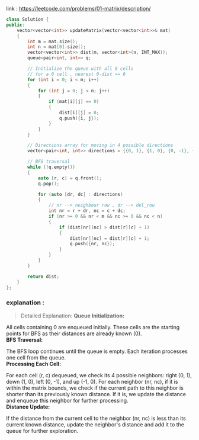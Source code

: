 link : https://leetcode.com/problems/01-matrix/description/

```cpp
class Solution {
public:
    vector<vector<int>> updateMatrix(vector<vector<int>>& mat) 
    {
        int m = mat.size();
        int n = mat[0].size();
        vector<vector<int>> dist(m, vector<int>(n, INT_MAX));
        queue<pair<int, int>> q;

        // Initialize the queue with all 0 cells
        // for a 0 cell , nearest 0-dist == 0 
        for (int i = 0; i < m; i++) 
        {
            for (int j = 0; j < n; j++) 
            {
                if (mat[i][j] == 0) 
                {
                    dist[i][j] = 0;
                    q.push({i, j});
                }
            }
        }

        // Directions array for moving in 4 possible directions
        vector<pair<int, int>> directions = {{0, 1}, {1, 0}, {0, -1}, {-1, 0}};

        // BFS traversal
        while (!q.empty()) 
        {
            auto [r, c] = q.front();
            q.pop();

            for (auto [dr, dc] : directions) 
            {   
                // nr --> neighbour row , dr --> del_row 
                int nr = r + dr, nc = c + dc;
                if (nr >= 0 && nr < m && nc >= 0 && nc < n) 
                {
                    if (dist[nr][nc] > dist[r][c] + 1) 
                    {
                        dist[nr][nc] = dist[r][c] + 1;
                        q.push({nr, nc});
                    }
                }
            }
        }

        return dist;
    }
};

```

### explanation : 
>Detailed Explanation:
**Queue Initialization:**

All cells containing 0 are enqueued initially. These cells are the starting points for BFS as their distances are already known (0).    
**BFS Traversal:**

The BFS loop continues until the queue is empty. Each iteration processes one cell from the queue.   
**Processing Each Cell:**     

For each cell (r, c) dequeued, we check its 4 possible neighbors: right (0, 1), down (1, 0), left (0, -1), and up (-1, 0).
For each neighbor (nr, nc), if it is within the matrix bounds, we check if the current path to this neighbor is shorter than its previously known distance. If it is, we update the distance and enqueue this neighbor for further processing.    
**Distance Update:**    

If the distance from the current cell to the neighbor (nr, nc) is less than its current known distance, update the neighbor's distance and add it to the queue for further exploration.
